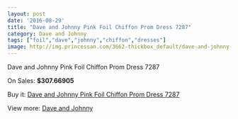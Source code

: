 ```yaml
---
layout: post
date: '2016-08-29'
title: "Dave and Johnny Pink Foil Chiffon Prom Dress 7287"
category: Dave and Johnny
tags: ["foil","dave","johnny","chiffon","dresses"]
image: http://img.princessan.com/3662-thickbox_default/dave-and-johnny-pink-foil-chiffon-prom-dress-7287.jpg
---
```

Dave and Johnny Pink Foil Chiffon Prom Dress 7287

On Sales: **$307.66905**
<a href="https://www.princessan.com/en/dave-and-johnny/1676-dave-and-johnny-pink-foil-chiffon-prom-dress-7287.html"><amp-img layout="responsive" width="600" height="600" src="//img.princessan.com/3662-thickbox_default/dave-and-johnny-pink-foil-chiffon-prom-dress-7287.jpg" alt="Dave and Johnny Pink Foil Chiffon Prom Dress 7287 0" /></a>
<a href="https://www.princessan.com/en/dave-and-johnny/1676-dave-and-johnny-pink-foil-chiffon-prom-dress-7287.html"><amp-img layout="responsive" width="600" height="600" src="//img.princessan.com/3663-thickbox_default/dave-and-johnny-pink-foil-chiffon-prom-dress-7287.jpg" alt="Dave and Johnny Pink Foil Chiffon Prom Dress 7287 1" /></a>

Buy it: [Dave and Johnny Pink Foil Chiffon Prom Dress 7287](https://www.princessan.com/en/dave-and-johnny/1676-dave-and-johnny-pink-foil-chiffon-prom-dress-7287.html "Dave and Johnny Pink Foil Chiffon Prom Dress 7287")

View more: [Dave and Johnny](https://www.princessan.com/en/16-dave-and-johnny "Dave and Johnny")